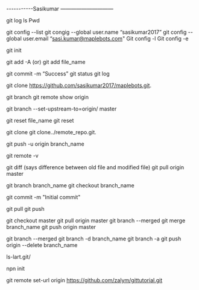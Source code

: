 -----------Sasikumar ——————————



git log
ls
Pwd

git config --list 
git congig --global user.name “sasikumar2017”
git config --global user.email “sasi.kumar@maplebots.com"
Git config -l
Git config -e

git init 

git add -A (or) git add file_name 


git commit -m “Success”
git status
git log

git clone https://github.com/sasikumar2017/maplebots.git.

git branch
git remote show origin

git branch --set-upstream-to=origin/ master

git reset file_name
git reset 

git clone <url> <where to clone>
git clone../remote_repo.git.

git push -u origin branch_name


git remote -v 


git diff (says difference between old file and modified file)
git pull origin master


git branch branch_name
git checkout branch_name

git commit -m "Initial commit"


git pull
git push

git checkout master
git pull origin master
git branch --merged
git merge branch_name
git push origin master

git branch --merged
git branch -d branch_name
git branch -a
git push origin --delete branch_name


ls-lart.git/

npn init

git remote set-url origin https://github.com/zalym/gittutorial.git







